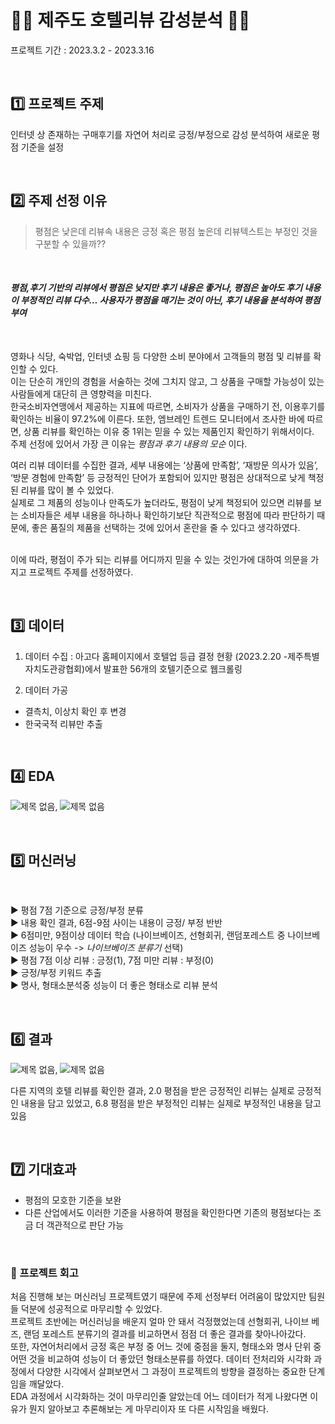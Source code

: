 # :palm_tree::hotel: 제주도 호텔리뷰 감성분석 :hotel::palm_tree:
프로젝트 기간 : 2023.3.2 - 2023.3.16
  
  <br/>


## :one: 프로젝트 주제 ##

인터넷 상 존재하는 구매후기를 자연어 처리로 긍정/부정으로 감성 분석하여 새로운 평점 기준을 설정

<br/>

## :two: 주제 선정 이유 ##

> 평점은 낮은데 리뷰속 내용은 긍정 혹은 평점 높은데 리뷰텍스트는 부정인 것을 구분할 수 있을까??

</br>

#### _평점,후기 기반의 리뷰에서 평점은 낮지만 후기 내용은 좋거나, 평점은 높아도 후기 내용이 부정적인 리뷰 다수… 사용자가 평점을 매기는 것이 아닌, 후기 내용을 분석하여 평점 부여_ ####
</br>


 영화나 식당, 숙박업, 인터넷 쇼핑 등 다양한 소비 분야에서 고객들의 평점 및 리뷰를 확인할 수 있다. <br/>
이는 단순히 개인의 경험을 서술하는 것에 그치지 않고, 그 상품을 구매할 가능성이 있는 사람들에게 대단히 큰 영향력을 미친다. <br/>
한국소비자연맹에서 제공하는 지표에 따르면, 소비자가 상품을 구매하기 전, 이용후기를 확인하는 비율이 97.2%에 이른다. 또한, 엠브레인 트렌드 모니터에서 조사한 바에 따르면, 상품 리뷰를 확인하는 이유 중 1위는 믿을 수 있는 제품인지 확인하기 위해서이다. <br/>
주제 선정에 있어서 가장 큰 이유는 _평점과 후기 내용의 모순_ 이다. 
</br>

 여러 리뷰 데이터를 수집한 결과, 세부 내용에는 ‘상품에 만족함’, ‘재방문 의사가 있음’, ‘방문 경험에 만족함’ 등 긍정적인 단어가 포함되어 있지만 평점은 상대적으로 낮게 책정된 리뷰를 많이 볼 수 있었다. <br/>
실제로 그 제품의 성능이나 만족도가 높더라도, 평점이 낮게 책정되어 있으면 리뷰를 보는 소비자들은 세부 내용을 하나하나 확인하기보단 직관적으로 평점에 따라 판단하기 때문에, 좋은 품질의 제품을 선택하는 것에 있어서 혼란을 줄 수 있다고 생각하였다. 
</br>
</br>

이에 따라, 평점이 주가 되는 리뷰를 어디까지 믿을 수 있는 것인가에 대하여 의문을 가지고 프로젝트 주제를 선정하였다.

<br/>

## :three: 데이터 ##

1) 데이터 수집
: 아고다 홈페이지에서 호텔업 등급 결정 현황 (2023.2.20 -제주특별자치도관광협회)에서 발표한 56개의 호텔기준으로 웹크롤링

2) 데이터 가공
- 결측치, 이상치 확인 후 변경
- 한국국적 리뷰만 추출

<br/>

## :four: EDA ##
![제목 없음](https://user-images.githubusercontent.com/122995812/226657583-45cf4aa4-67a1-4c2c-8ec2-525dccd073c8.png), ![제목 없음](https://user-images.githubusercontent.com/122995812/226657917-5ca21082-0aa2-4fa5-9a25-e563e3a900c4.png)


<br/>

## :five: 머신러닝 ##
</br>

:arrow_forward: 평점 7점 기준으로 긍정/부정 분류
</br>
:arrow_forward: 내용 확인 결과, 6점-9점 사이는 내용이 긍정/ 부정 반반
</br>
:arrow_forward: 6점미만, 9점이상 데이터 학습 (나이브베이즈, 선형회귀, 랜덤포레스트 중 나이브베이즈 성능이 우수 ->  _나이브베이즈 분류기_ 선택)
</br>
:arrow_forward: 평점 7점 이상 리뷰 : 긍정(1), 7점 미만 리뷰 : 부정(0) </br>
:arrow_forward: 긍정/부정 키워드 추출 
</br>
:arrow_forward: 명사, 형태소분석중 성능이 더 좋은 형태소로 리뷰 분석

<br/>

## :six: 결과 ##

![제목 없음](https://user-images.githubusercontent.com/122995812/226656905-dfcd92eb-1227-43b7-a9b2-49bfdfd1c2b8.png), ![제목 없음](https://user-images.githubusercontent.com/122995812/226657125-c946a02c-fbef-4a3d-9b99-ea57171ffb4e.png)

다른 지역의 호텔 리뷰를 확인한 결과, 2.0 평점을 받은 긍정적인 리뷰는 실제로 긍정적인 내용을 담고 있었고, 6.8 평점을 받은 부정적인 리뷰는 실제로 부정적인 내용을 담고 있음

<br/>

## 7️⃣ 기대효과
- 평점의 모호한 기준을 보완
-  다른 산업에서도 이러한 기준을 사용하여 평점을 확인한다면 기존의 평점보다는 조금 더 객관적으로 판단 가능

</br>

### 🤔 프로젝트 회고 ###
 처음 진행해 보는 머신러닝 프로젝트였기 때문에 주제 선정부터 어려움이 많았지만 팀원들 덕분에 성공적으로 마무리할 수 있었다.<br/>
프로젝트 초반에는 머신러닝을 배운지 얼마 안 돼서 걱정했었는데 선형회귀, 나이브 베즈, 랜덤 포레스트 분류기의 결과를 비교하면서 점점 더 좋은 결과를 찾아나아갔다. <br/>
 또한, 자연어처리에서 긍정 혹은 부정 중 어느 것에 중점을 둘지, 형태소와 명사 단위 중 어떤 것을 비교하여 성능이 더 좋았던 형태소분류를 하였다. 데이터 전처리와 시각화 과정에서 다양한 시각에서 살펴보면서 그 과정이 프로젝트의 방향을 결정하는 중요한 단계임을 깨달았다.<br/>
 EDA 과정에서 시각화하는 것이 마무리인줄 알았는데 어느 데이터가 적게 나왔다면 이유가 뭔지 알아보고 추론해보는 게 마무리이자 또 다른 시작임을 배웠다.
 




